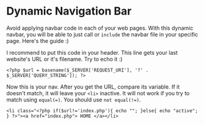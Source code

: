 # Dynamic Navigation Bar
Avoid applying navbar code in each of your web pages. With this dynamic navbar, you will be able to just call or `include` the navbar file in your specific page. Here's the guide :)

I recommend to put this code in your header. This line gets your last website's URL or it's filename. Try to echo it :)

`<?php $url = basename($_SERVER['REQUEST_URI'], '?' . $_SERVER['QUERY_STRING']); ?>`

Now this is your nav. After you get the URL, compare its variable. If it doesn't match, it will leave your `<li>` inactive. It will not work if you try to match using `equal(=)`. You should use `not equal(!=)`.

`<li class="<?php if($url!='index.php'){ echo ""; }else{ echo "active"; } ?>"><a href="index.php"> HOME </a></li>`
